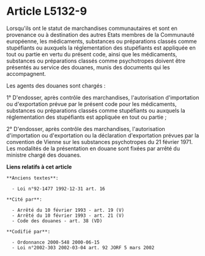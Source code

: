 # Article L5132-9

Lorsqu'ils ont le statut de marchandises communautaires et sont en provenance ou à destination des autres Etats membres de la
Communauté européenne, les médicaments, substances ou préparations classés comme stupéfiants ou auxquels la réglementation
des stupéfiants est appliquée en tout ou partie en vertu du présent code, ainsi que les médicaments, substances ou
préparations classés comme psychotropes doivent être présentés au service des douanes, munis des documents qui les
accompagnent.

Les agents des douanes sont chargés :

1° D'endosser, après contrôle des marchandises, l'autorisation d'importation ou d'exportation prévue par le présent code pour
les médicaments, substances ou préparations classés comme stupéfiants ou auxquels la réglementation des stupéfiants est
appliquée en tout ou partie ;

2° D'endosser, après contrôle des marchandises, l'autorisation d'importation ou d'exportation ou la déclaration d'exportation
prévues par la convention de Vienne sur les substances psychotropes du 21 février 1971. Les modalités de la présentation en
douane sont fixées par arrêté du ministre chargé des douanes.

**Liens relatifs à cet article**

	**Anciens textes**:

	  - Loi n°92-1477 1992-12-31 art. 16

	**Cité par**:

	  - Arrêté du 10 février 1993 - art. 19 (V)
	  - Arrêté du 10 février 1993 - art. 21 (V)
	  - Code des douanes - art. 38 (VD)

	**Codifié par**:

	  - Ordonnance 2000-548 2000-06-15
	  - Loi n°2002-303 2002-03-04 art. 92 JORF 5 mars 2002
